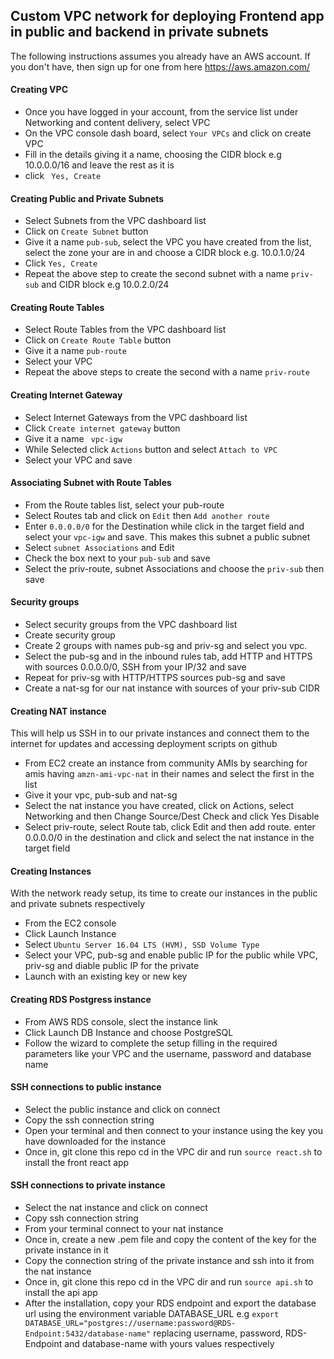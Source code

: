 ## Custom VPC network for deploying Frontend app in public and backend in private subnets 
The following instructions assumes you already have an AWS account. If you don't have, then sign up for one from here https://aws.amazon.com/

#### Creating VPC
* Once you have logged in your account, from the service list under Networking and content delivery, select VPC
* On the VPC console dash board, select ```Your VPCs``` and click on create VPC
* Fill in the details giving it a name, choosing the CIDR block e.g 10.0.0.0/16 and leave the rest as it is
* click ``` Yes, Create```

#### Creating Public and Private Subnets
* Select Subnets from the VPC dashboard list
* Click on ```Create Subnet``` button
* Give it a name ```pub-sub```, select the VPC you have created from the list, select the zone your are in and choose a CIDR block e.g. 10.0.1.0/24
* Click ```Yes, Create```
* Repeat the above step to create the second subnet with a name ```priv-sub``` and CIDR block e.g 10.0.2.0/24

#### Creating Route Tables
* Select Route Tables from the VPC dashboard list
* Click on ```Create Route Table``` button
* Give it a name ```pub-route```
* Select your VPC
* Repeat the above steps to create the second with a name ```priv-route```

#### Creating Internet Gateway
* Select Internet Gateways from the VPC dashboard list
* Click ```Create internet gateway``` button
* Give it a name ``` vpc-igw```
* While Selected click ```Actions``` button and select ```Attach to VPC``` 
* Select your VPC and save

#### Associating Subnet with Route Tables
* From the Route tables list, select your pub-route 
* Select Routes tab and click on ```Edit``` then ```Add another route```
* Enter ```0.0.0.0/0``` for the Destination while click in the target field and select your ```vpc-igw``` and save. This makes this subnet a public subnet
* Select ```subnet Associations``` and Edit
* Check the box next to your ```pub-sub``` and save
* Select the priv-route, subnet Associations and choose the ```priv-sub``` then save

#### Security groups
* Select security groups from the VPC dashboard list
* Create security group
* Create 2 groups with names pub-sg and priv-sg and select you vpc.
* Select the pub-sg and in the inbound rules tab, add HTTP and HTTPS with sources 0.0.0.0/0, SSH from your IP/32 and save
* Repeat for priv-sg with HTTP/HTTPS sources pub-sg and save
* Create a nat-sg for our nat instance with sources of your priv-sub CIDR

#### Creating NAT instance
This will help us SSH in to our private instances and connect them to the internet for updates and accessing deployment scripts on github
* From EC2 create an instance from community AMIs   by searching for amis having ```amzn-ami-vpc-nat``` in their names and select the first in the list
* Give it your vpc, pub-sub and nat-sg
* Select the nat instance you have created, click on Actions, select Networking and then Change Source/Dest Check and click Yes Disable
* Select priv-route, select Route tab, click Edit and then add route. enter 0.0.0.0/0 in the destination and click and select the nat instance in the target field

#### Creating Instances
With the network ready setup, its time to create our instances in the public and private subnets respectively
* From the EC2 console
* Click Launch Instance
* Select ```Ubuntu Server 16.04 LTS (HVM), SSD Volume Type```
* Select your VPC, pub-sg and enable public IP for the public while VPC, priv-sg and diable public IP for the private
* Launch with an existing key or new key

#### Creating RDS Postgress instance
* From AWS RDS console, slect the instance link
* Click Launch DB Instance and choose PostgreSQL
* Follow the wizard to complete the setup filling in the required parameters like your VPC and the username, password and database name

#### SSH connections to public instance
* Select the public instance and click on connect
* Copy the ssh connection string
* Open your terminal and then connect to your instance using the key you have downloaded for the instance
* Once in, git clone this repo cd in the VPC dir and run ```source react.sh``` to install the front react app

#### SSH connections to private instance
* Select the nat instance and click on connect
* Copy ssh connection string
* From your terminal connect to your nat instance
* Once in, create a new .pem file and copy the content of the key for the private instance in it
* Copy the connection string of the private instance and ssh into it from the nat instance
* Once in, git clone this repo cd in the VPC dir and run ```source api.sh``` to install the api app
* After the installation, copy your RDS endpoint and export the database url using the environment variable DATABASE_URL e.g ```export DATABASE_URL="postgres://username:password@RDS-Endpoint:5432/database-name"``` replacing username, password, RDS-Endpoint and database-name with yours values respectively





